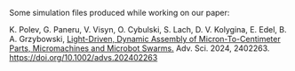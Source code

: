 Some simulation files produced while working on our paper:

K. Polev, G. Paneru, V. Visyn, O. Cybulski, S. Lach, D. V. Kolygina, E. Edel, B. A. Grzybowski, [Light-Driven, Dynamic Assembly of Micron-To-Centimeter Parts, Micromachines and Microbot Swarms.](https://onlinelibrary.wiley.com/doi/full/10.1002/advs.202402263) Adv. Sci. 2024, 2402263. https://doi.org/10.1002/advs.202402263
